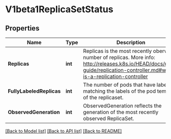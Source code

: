# V1beta1ReplicaSetStatus

## Properties
Name | Type | Description | Notes
------------ | ------------- | ------------- | -------------
**Replicas** | **int** | Replicas is the most recently oberved number of replicas. More info: http://releases.k8s.io/HEAD/docs/user-guide/replication-controller.md#what-is-a-replication-controller | 
**FullyLabeledReplicas** | **int** | The number of pods that have labels matching the labels of the pod template of the replicaset. | [optional] 
**ObservedGeneration** | **int** | ObservedGeneration reflects the generation of the most recently observed ReplicaSet. | [optional] 

[[Back to Model list]](../README.md#documentation-for-models) [[Back to API list]](../README.md#documentation-for-api-endpoints) [[Back to README]](../README.md)


